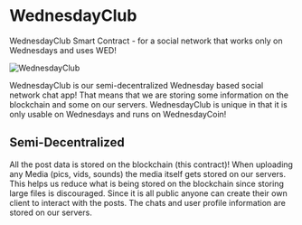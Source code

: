 # WednesdayClub
WednesdayClub Smart Contract - for a social network that works only on Wednesdays and uses WED!

![WednesdayClub](https://i.imgur.com/kLLRDzi.gif)

WednesdayClub is our semi-decentralized Wednesday based social network chat app! That means that we are storing some information on the blockchain and some on our servers. WednesdayClub is unique in that it is only usable on Wednesdays and runs on WednesdayCoin!

## Semi-Decentralized
All the post data is stored on the blockchain (this contract)! When uploading any Media (pics, vids, sounds) the media itself gets stored on our servers. This helps us reduce what is being stored on the blockchain since storing large files is discouraged. Since it is all public anyone can create their own client to interact with the posts. The chats and user profile information are stored on our servers.
